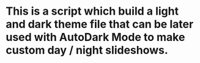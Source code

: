 # This is a script which build a light and dark theme file that can be later used with AutoDark Mode to make custom day / night slideshows.
